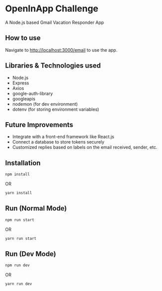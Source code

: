 # OpenInApp Challenge

A Node.js based Gmail Vacation Responder App

## How to use

Navigate to [http://localhost:3000/email](http://localhost:3000/email) to use the app.

## Libraries & Technologies used

-   Node.js
-   Express
-   Axios
-   google-auth-library
-   googleapis
-   nodemon (for dev environment)
-   dotenv (for storing environment variables)

## Future Improvements

-   Integrate with a front-end framework like React.js
-   Connect a database to store tokens securely
-   Customized replies based on labels on the email received, sender, etc.

## Installation

```bash
npm install
```

OR

```bash
yarn install
```

## Run (Normal Mode)

```bash
npm run start
```

OR

```bash
yarn run start
```

## Run (Dev Mode)

```bash
npm run dev
```

OR

```bash
yarn run dev
```
